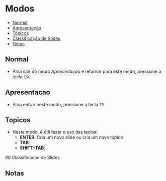 # Modos

* [Normal](#normal)
* [Apresentação](#apresentacao)
* [Tópicos](#topicos)
* [Classificação de Slides](#classificacao)
* [Notas](#notas)

## Normal
* Para sair do modo *Apresentação* e retornar para este modo, pressione a tecla `ESC`

## Apresentacao
* Para entrar neste modo, pressione a tecla `F5`

## Topicos
* Neste modo, é útil fazer o uso das teclas:
  * **ENTER**: Cria um novo slide ou cria um novo tópico
  * **TAB**: 
  * **SHIFT+TAB**: 

<a name="classificacao">
## Classificacao de Slides

## Notas
